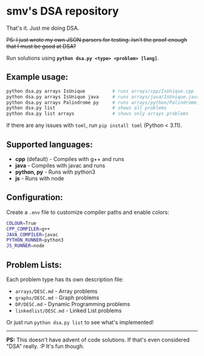 # smv's DSA repository

That's it. Just me doing DSA.

~~PS: I just wrote my own JSON parsers for testing. Isn't the proof enough that I must be good at DSA?~~

Run solutions using **`python dsa.py <type> <problem> [lang]`**.

## Example usage:
```sh
python dsa.py arrays IsUnique          # runs arrays/cpp/IsUnique.cpp
python dsa.py arrays IsUnique java     # runs arrays/java/IsUnique.java
python dsa.py arrays Palindrome py     # runs arrays/python/Palindrome.py
python dsa.py list                     # shows all problems
python dsa.py list arrays              # shows only arrays problems
```

If there are any issues with `toml`, run `pip install toml` (Python < 3.11).

## Supported languages:
- **cpp** (default) - Compiles with g++ and runs
- **java** - Compiles with javac and runs
- **python, py** - Runs with python3
- **js** - Runs with node

## Configuration:
Create a `.env` file to customize compiler paths and enable colors:
```bash
COLOUR=True
CPP_COMPILER=g++
JAVA_COMPILER=javac
PYTHON_RUNNER=python3
JS_RUNNER=node
```

## Problem Lists:
Each problem type has its own description file:
- `arrays/DESC.md` - Array problems
- `graphs/DESC.md` - Graph problems  
- `DP/DESC.md` - Dynamic Programming problems
- `linkedlist/DESC.md` - Linked List problems

Or just run `python dsa.py list` to see what's implemented!

---

**PS:** This doesn't have advent of code solutions. If that's even considered
"DSA" really. :P It's fun though.
